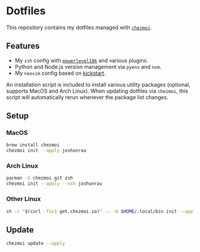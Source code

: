 # Dotfiles

This repository contains my dotfiles managed with [`chezmoi`](https://www.chezmoi.io/).

## Features
- My `zsh` config with [`powerlevel10k`](https://github.com/romkatv/powerlevel10k) and various plugins.
- Python and Node.js version management via `pyenv` and `nvm`.
- My `neovim` config based on [kickstart](https://github.com/nvim-lua/kickstart.nvim).

An installation script is included to install various utility packages (optional, supports MacOS and Arch Linux). When updating dotfiles via `chezmoi`, this script will automatically rerun whenever the package list changes.

## Setup

### MacOS

```sh
brew install chezmoi
chezmoi init --apply joshunrau
```

### Arch Linux

```sh
pacman -S chezmoi git zsh
chezmoi init --apply --ssh joshunrau
```

### Other Linux

```sh
sh -c "$(curl -fsLS get.chezmoi.io)" -- -b $HOME/.local/bin init --apply joshunrau
```

## Update

```sh
chezmoi update --apply
```
